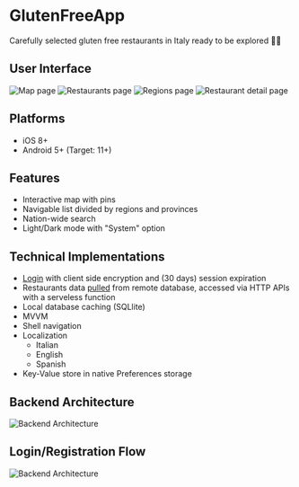 # GlutenFreeApp

Carefully selected gluten free restaurants in Italy ready to be explored 🍔🥗

## User Interface

![Map page](/resources/page-map.jpg)
![Restaurants page](/resources/page-restaurants.jpg)
![Regions page](/resources/page-regions.jpg)
![Restaurant detail page](/resources/page-restaurantdetail.jpg)

## Platforms
* iOS 8+
* Android 5+ (Target: 11+)

## Features
* Interactive map with pins
* Navigable list divided by regions and provinces
* Nation-wide search
* Light/Dark mode with "System" option

## Technical Implementations
* [Login](https://github.com/drew458/GlutenFreeApp/tree/main/GlutenFree/GlutenFree.LambdaLogin) with client side encryption and (30 days) session expiration 
* Restaurants data [pulled](https://github.com/drew458/GlutenFreeApp/tree/main/GlutenFree/RDSQuery) from remote database, accessed via HTTP APIs with a serveless function
* Local database caching (SQLlite)
* MVVM
* Shell navigation
* Localization
  * Italian
  * English
  * Spanish
* Key-Value store in native Preferences storage 

## Backend Architecture
![Backend Architecture](/resources/GlutenFreeApp-arch.jpg)

## Login/Registration Flow
![Backend Architecture](/resources/GlutenFreeApp-loginFlow.jpg)
